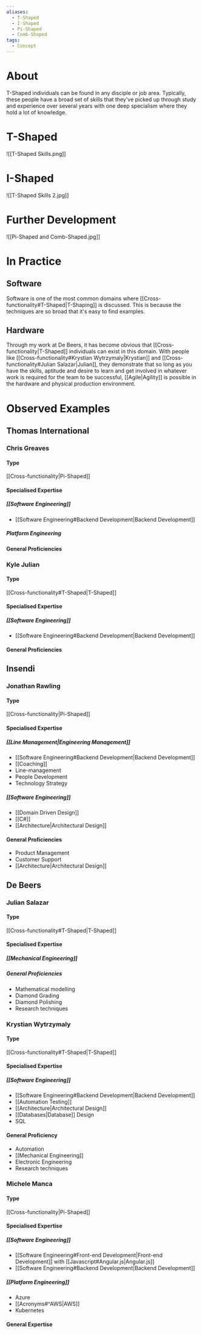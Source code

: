 ```yaml
---
aliases:
  - T-Shaped
  - I-Shaped
  - Pi-Shaped
  - Comb-Shaped
tags:
  - Concept
---
```

# About
T-Shaped individuals can be found in any disciple or job area. Typically, these people have a broad set of skills that they've picked up through study and experience over several years with one deep specialism where they hold a lot of knowledge.
# T-Shaped
![[T-Shaped Skills.png]]
# I-Shaped
![[T-Shaped Skills 2.jpg]]
# Further Development
![[Pi-Shaped and Comb-Shaped.jpg]]
# In Practice
## Software
Software is one of the most common domains where [[Cross-functionality#T-Shaped|T-Shaping]] is discussed. This is because the techniques are so broad that it's easy to find examples.
## Hardware
Through my work at De Beers, it has become obvious that [[Cross-functionality|T-Shaped]] individuals can exist in this domain. With people like [[Cross-functionality#Krystian Wytrzymaly|Krystian]] and [[Cross-functionality#Julian Salazar|Julian]], they demonstrate that so long as you have the skills, aptitude and desire to learn and get involved in whatever work is required for the team to be successful, [[Agile|Agility]] is possible in the hardware and physical production environment. 
# Observed Examples
## Thomas International
### Chris Greaves
#### Type
[[Cross-functionality|Pi-Shaped]]
#### Specialised Expertise
##### [[Software Engineering]]
- [[Software Engineering#Backend Development|Backend Development]]
##### Platform Engineering

#### General Proficiencies

### Kyle Julian
#### Type
[[Cross-functionality#T-Shaped|T-Shaped]]
#### Specialised Expertise
##### [[Software Engineering]]
- [[Software Engineering#Backend Development|Backend Development]]
#### General Proficiencies

## Insendi
### Jonathan Rawling
#### Type
[[Cross-functionality|Pi-Shaped]]
#### Specialised Expertise
##### [[Line Management|Engineering Management]]
- [[Software Engineering#Backend Development|Backend Development]]
- [[Coaching]]
- Line-management
- People Development
- Technology Strategy
##### [[Software Engineering]]
- [[Domain Driven Design]]
- [[C#]]
- [[Architecture|Architectural Design]]
#### General Proficiencies
- Product Management
- Customer Support
- [[Architecture|Architectural Design]]
## De Beers
### Julian Salazar

#### Type 
[[Cross-functionality#T-Shaped|T-Shaped]]
#### Specialised Expertise
##### [[Mechanical Engineering]]

##### General Proficiencies
- Mathematical modelling
- Diamond Grading
- Diamond Polishing
- Research techniques
### Krystian Wytrzymaly
#### Type
[[Cross-functionality#T-Shaped|T-Shaped]]
#### Specialised Expertise
##### [[Software Engineering]]
- [[Software Engineering#Backend Development|Backend Development]]
- [[Automation Testing]]
- [[Architecture|Architectural Design]]
- [[Databases|Database]] Design
- SQL
#### General Proficiency
- Automation
- [[Mechanical Engineering]] 
- Electronic Engineering
- Research techniques
### Michele Manca
#### Type
[[Cross-functionality|Pi-Shaped]]
#### Specialised Expertise
##### [[Software Engineering]]
- [[Software Engineering#Front-end Development|Front-end Development]] with [[Javascript#Angular.js|Angular.js]]
- [[Software Engineering#Backend Development|Backend Development]]
##### [[Platform Engineering]]
- Azure
- [[Acronyms#^AWS|AWS]]
- Kubernetes
#### General Expertise
